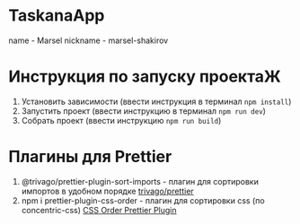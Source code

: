 # TaskanaApp

name - Marsel
nickname - marsel-shakirov

# Инструкция по запуску проектаЖ

1. Установить зависимости (ввести инструкция в терминал `npm install`)
2. Запустить проект (ввести инструкцию в терминал `npm run dev`)
3. Собрать проект (ввести инструкцию `npm run build`)

# Плагины для Prettier

1. @trivago/prettier-plugin-sort-imports - плагин для сортировки импортов в удобном порядке [trivago/prettier](https://www.npmjs.com/package/@trivago/prettier-plugin-sort-imports)
2. npm i prettier-plugin-css-order - плагин для сортировки css (по concentric-css) [CSS Order Prettier Plugin](https://www.npmjs.com/package/prettier-plugin-css-order)
